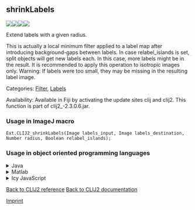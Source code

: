 ## shrinkLabels
<img src="images/mini_empty_logo.png"/><img src="images/mini_empty_logo.png"/><img src="images/mini_clijx_logo.png"/><img src="images/mini_empty_logo.png"/>

Extend labels with a given radius.

This is actually a local minimum filter applied to a label map after introducing background-gaps between labels.
In case relabel_islands is set, split objects will get new labels each. In this case, more labels might be in the result.
It is recommended to apply this operation to isotropic images only.
Warning: If labels were too small, they may be missing in the resulting label image.

Categories: [Filter](https://clij.github.io/clij2-docs/reference__filter), [Labels](https://clij.github.io/clij2-docs/reference__label)

Availability: Available in Fiji by activating the update sites clij and clij2.
This function is part of clij2_-2.3.0.6.jar.

### Usage in ImageJ macro
```
Ext.CLIJ2_shrinkLabels(Image labels_input, Image labels_destination, Number radius, Boolean relabel_islands);
```


### Usage in object oriented programming languages



<details>

<summary>
Java
</summary>
<pre class="highlight">// init CLIJ and GPU
import net.haesleinhuepf.clij2.CLIJ2;
import net.haesleinhuepf.clij.clearcl.ClearCLBuffer;
CLIJ2 clij2 = CLIJ2.getInstance();

// get input parameters
ClearCLBuffer labels_input = clij2.push(labels_inputImagePlus);
labels_destination = clij2.create(labels_input);
int radius = 10;
boolean relabel_islands = true;
</pre>

<pre class="highlight">
// Execute operation on GPU
clij2.shrinkLabels(labels_input, labels_destination, radius, relabel_islands);
</pre>

<pre class="highlight">
// show result
labels_destinationImagePlus = clij2.pull(labels_destination);
labels_destinationImagePlus.show();

// cleanup memory on GPU
clij2.release(labels_input);
clij2.release(labels_destination);
</pre>

</details>



<details>

<summary>
Matlab
</summary>
<pre class="highlight">% init CLIJ and GPU
clij2 = init_clatlab();

% get input parameters
labels_input = clij2.pushMat(labels_input_matrix);
labels_destination = clij2.create(labels_input);
radius = 10;
relabel_islands = true;
</pre>

<pre class="highlight">
% Execute operation on GPU
clij2.shrinkLabels(labels_input, labels_destination, radius, relabel_islands);
</pre>

<pre class="highlight">
% show result
labels_destination = clij2.pullMat(labels_destination)

% cleanup memory on GPU
clij2.release(labels_input);
clij2.release(labels_destination);
</pre>

</details>



<details>

<summary>
Icy JavaScript
</summary>
<pre class="highlight">// init CLIJ and GPU
importClass(net.haesleinhuepf.clicy.CLICY);
importClass(Packages.icy.main.Icy);

clij2 = CLICY.getInstance();

// get input parameters
labels_input_sequence = getSequence();
labels_input = clij2.pushSequence(labels_input_sequence);
labels_destination = clij2.create(labels_input);
radius = 10;
relabel_islands = true;
</pre>

<pre class="highlight">
// Execute operation on GPU
clij2.shrinkLabels(labels_input, labels_destination, radius, relabel_islands);
</pre>

<pre class="highlight">
// show result
labels_destination_sequence = clij2.pullSequence(labels_destination)
Icy.addSequence(labels_destination_sequence);
// cleanup memory on GPU
clij2.release(labels_input);
clij2.release(labels_destination);
</pre>

</details>



[Back to CLIJ2 reference](https://clij.github.io/clij2-docs/reference)
[Back to CLIJ2 documentation](https://clij.github.io/clij2-docs)

[Imprint](https://clij.github.io/imprint)
